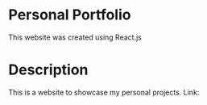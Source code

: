 # Personal Portfolio
This website was created using React.js

# Description
This is a website to showcase my personal projects.
Link: 
